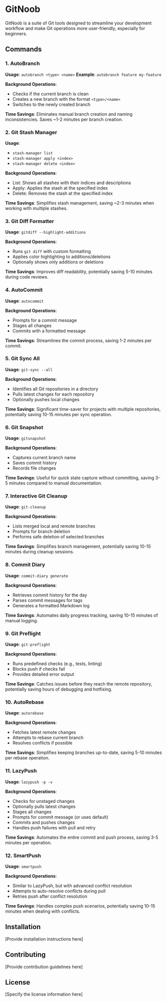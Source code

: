 # GitNoob

GitNoob is a suite of Git tools designed to streamline your development workflow and make Git operations more user-friendly, especially for beginners.

## Commands

### 1. AutoBranch
**Usage**: `autobranch <type> <name>`
**Example**: `autobranch feature my-feature`

**Background Operations**:
- Checks if the current branch is clean
- Creates a new branch with the format `<type>/<name>`
- Switches to the newly created branch

**Time Savings**: Eliminates manual branch creation and naming inconsistencies. Saves ~1-2 minutes per branch creation.

### 2. Git Stash Manager
**Usage**: 
- `stash-manager list`
- `stash-manager apply <index>`
- `stash-manager delete <index>`

**Background Operations**:
- List: Shows all stashes with their indices and descriptions
- Apply: Applies the stash at the specified index
- Delete: Removes the stash at the specified index

**Time Savings**: Simplifies stash management, saving ~2-3 minutes when working with multiple stashes.

### 3. Git Diff Formatter
**Usage**: `gitdiff --highlight-additions`

**Background Operations**:
- Runs `git diff` with custom formatting
- Applies color highlighting to additions/deletions
- Optionally shows only additions or deletions

**Time Savings**: Improves diff readability, potentially saving 5-10 minutes during code reviews.

### 4. AutoCommit
**Usage**: `autocommit`

**Background Operations**:
- Prompts for a commit message
- Stages all changes
- Commits with a formatted message

**Time Savings**: Streamlines the commit process, saving 1-2 minutes per commit.

### 5. Git Sync All
**Usage**: `git-sync --all`

**Background Operations**:
- Identifies all Git repositories in a directory
- Pulls latest changes for each repository
- Optionally pushes local changes

**Time Savings**: Significant time-saver for projects with multiple repositories, potentially saving 10-15 minutes per sync operation.

### 6. Git Snapshot
**Usage**: `gitsnapshot`

**Background Operations**:
- Captures current branch name
- Saves commit history
- Records file changes

**Time Savings**: Useful for quick state capture without committing, saving 3-5 minutes compared to manual documentation.

### 7. Interactive Git Cleanup
**Usage**: `git-cleanup`

**Background Operations**:
- Lists merged local and remote branches
- Prompts for branch deletion
- Performs safe deletion of selected branches

**Time Savings**: Simplifies branch management, potentially saving 10-15 minutes during cleanup sessions.

### 8. Commit Diary
**Usage**: `commit-diary generate`

**Background Operations**:
- Retrieves commit history for the day
- Parses commit messages for tags
- Generates a formatted Markdown log

**Time Savings**: Automates daily progress tracking, saving 10-15 minutes of manual logging.

### 9. Git Preflight
**Usage**: `git-preflight`

**Background Operations**:
- Runs predefined checks (e.g., tests, linting)
- Blocks push if checks fail
- Provides detailed error output

**Time Savings**: Catches issues before they reach the remote repository, potentially saving hours of debugging and hotfixing.

### 10. AutoRebase
**Usage**: `autorebase`

**Background Operations**:
- Fetches latest remote changes
- Attempts to rebase current branch
- Resolves conflicts if possible

**Time Savings**: Simplifies keeping branches up-to-date, saving 5-10 minutes per rebase operation.

### 11. LazyPush
**Usage**: `lazypush -p -v`

**Background Operations**:
- Checks for unstaged changes
- Optionally pulls latest changes
- Stages all changes
- Prompts for commit message (or uses default)
- Commits and pushes changes
- Handles push failures with pull and retry

**Time Savings**: Automates the entire commit and push process, saving 3-5 minutes per operation.

### 12. SmartPush
**Usage**: `smartpush`

**Background Operations**:
- Similar to LazyPush, but with advanced conflict resolution
- Attempts to auto-resolve conflicts during pull
- Retries push after conflict resolution

**Time Savings**: Handles complex push scenarios, potentially saving 10-15 minutes when dealing with conflicts.

## Installation

[Provide installation instructions here]

## Contributing

[Provide contribution guidelines here]

## License

[Specify the license information here]

